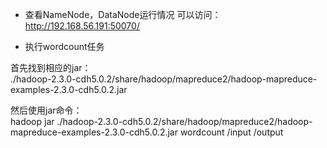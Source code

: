 - 查看NameNode，DataNode运行情况
可以访问：http://192.168.56.191:50070/

- 执行wordcount任务

首先找到相应的jar：  
      ./hadoop-2.3.0-cdh5.0.2/share/hadoop/mapreduce2/hadoop-mapreduce-examples-2.3.0-cdh5.0.2.jar  

然后使用jar命令：  
      hadoop jar ./hadoop-2.3.0-cdh5.0.2/share/hadoop/mapreduce2/hadoop-mapreduce-examples-2.3.0-cdh5.0.2.jar wordcount /input /output
      


